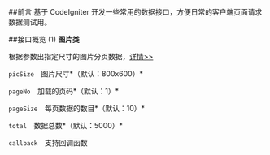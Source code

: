 ##前言
基于 CodeIgniter 开发一些常用的数据接口，方便日常的客户端页面请求数据测试用。

##接口概览
(1) **图片类**

根据参数出指定尺寸的图片分页数据，[详情>>](https://intf-varpenny.herokuapp.com/gallery?picSize=400x300&pageNo=2&pageSize=5&total=300&callback=showData)

`picSize`　图片尺寸*（默认：800x600）*

`pageNo`　加载的页码*（默认：1）*

`pageSize`　每页数据的数目*（默认：10）*

`total`　数据总数*（默认：5000）*

`callback`　支持回调函数

